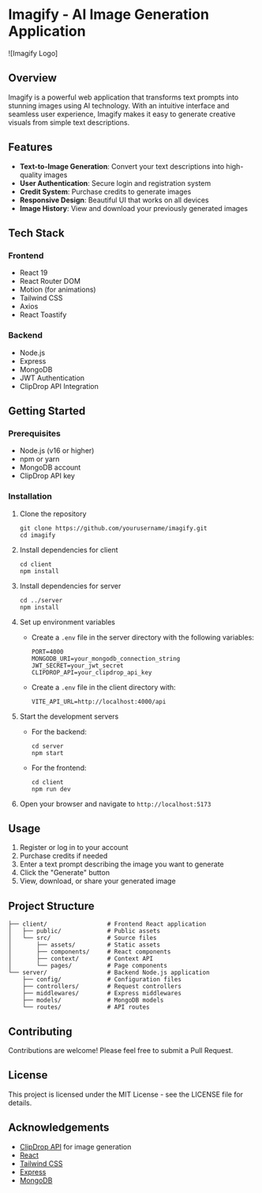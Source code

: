 # Imagify - AI Image Generation Application

![Imagify Logo]

## Overview

Imagify is a powerful web application that transforms text prompts into stunning images using AI technology. With an intuitive interface and seamless user experience, Imagify makes it easy to generate creative visuals from simple text descriptions.

## Features

- **Text-to-Image Generation**: Convert your text descriptions into high-quality images
- **User Authentication**: Secure login and registration system
- **Credit System**: Purchase credits to generate images
- **Responsive Design**: Beautiful UI that works on all devices
- **Image History**: View and download your previously generated images

## Tech Stack

### Frontend
- React 19
- React Router DOM
- Motion (for animations)
- Tailwind CSS
- Axios
- React Toastify

### Backend
- Node.js
- Express
- MongoDB
- JWT Authentication
- ClipDrop API Integration

## Getting Started

### Prerequisites
- Node.js (v16 or higher)
- npm or yarn
- MongoDB account
- ClipDrop API key

### Installation

1. Clone the repository
   ```
   git clone https://github.com/yourusername/imagify.git
   cd imagify
   ```

2. Install dependencies for client
   ```
   cd client
   npm install
   ```

3. Install dependencies for server
   ```
   cd ../server
   npm install
   ```

4. Set up environment variables
   - Create a `.env` file in the server directory with the following variables:
     ```
     PORT=4000
     MONGODB_URI=your_mongodb_connection_string
     JWT_SECRET=your_jwt_secret
     CLIPDROP_API=your_clipdrop_api_key
     ```
   - Create a `.env` file in the client directory with:
     ```
     VITE_API_URL=http://localhost:4000/api
     ```

5. Start the development servers
   - For the backend:
     ```
     cd server
     npm start
     ```
   - For the frontend:
     ```
     cd client
     npm run dev
     ```

6. Open your browser and navigate to `http://localhost:5173`

## Usage

1. Register or log in to your account
2. Purchase credits if needed
3. Enter a text prompt describing the image you want to generate
4. Click the "Generate" button
5. View, download, or share your generated image

## Project Structure

```
├── client/                 # Frontend React application
│   ├── public/             # Public assets
│   └── src/                # Source files
│       ├── assets/         # Static assets
│       ├── components/     # React components
│       ├── context/        # Context API
│       └── pages/          # Page components
└── server/                 # Backend Node.js application
    ├── config/             # Configuration files
    ├── controllers/        # Request controllers
    ├── middlewares/        # Express middlewares
    ├── models/             # MongoDB models
    └── routes/             # API routes
```

## Contributing

Contributions are welcome! Please feel free to submit a Pull Request.

## License

This project is licensed under the MIT License - see the LICENSE file for details.

## Acknowledgements

- [ClipDrop API](https://clipdrop.co/apis) for image generation
- [React](https://reactjs.org/)
- [Tailwind CSS](https://tailwindcss.com/)
- [Express](https://expressjs.com/)
- [MongoDB](https://www.mongodb.com/)





